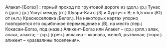 ---
---

Алакат-⟦Богаз⟧
: горный проход по грунтовой дороге из ⦅дол.⦆ ⦅р.⦆ Тунас в ⦅дол.⦆ ⦅р.⦆ Ускут между ⦅гг.⦆ Шуври-Кая с ⦅З⦆ и Хургуч с В; в 5,5 км к ⦅Ю⦆ от ⦅н.п.⦆ Красноселовка ⦅Белог.⦆. На некоторых картах упорно повторяется его ошибочное перемещение к ⦅В⦆, на место ⦅пер.⦆ Кокасан-Богаз, под ⦅назв.⦆ Аликент-Богаз или Алакет – ⦅ср.⦆ ⦅рпл.⦆ алак, алака, алакта; – ⦅ср.⦆ ⦅греч.⦆ авлакиа – «канава, желоб, рытвина»; ⦅тюрк.⦆ аликент – «развалины поселения».

